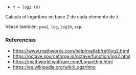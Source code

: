 - `Y = log2 (X)`

Calcula el logaritmo en base 2 de cada elemento de `X`.

Véase también: `pow2`, `log`, `log10`, `exp`.

### Referencias

- https://www.mathworks.com/help/matlab/ref/log2.html
- https://octave.sourceforge.io/octave/function/log2.html
- https://mathworld.wolfram.com/Logarithm.html
- https://es.wikipedia.org/wiki/Logaritmo
